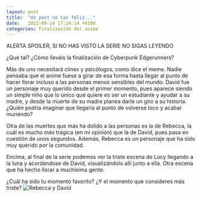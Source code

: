 ```yaml
---
layout: post
title:  "Un post no tan feliz..."
date:   2022-09-14 17:24:14 +0100
categories: Finalización del anime
---
```

ALERTA SPOILER, SI NO HAS VISTO LA SERIE NO SIGAS LEYENDO

¿Qué tal? ¿Cómo lleváis la finalización de Cyberpunk Edgerunners?

Más de uno necesitará clinex y psicólogos, como dice el meme. Nadie pensaba que el anime fuese a girar de esa forma hasta llegar al punto de hacer llorar incluso a las personas menos sensibles del mundo. David fue un personaje muy querido desde el primer momento, pues aparece siendo un simple niño que lo único que quiere es ser un estudiante y ayudar a su madre, y desde la muerte de su madre planea darle un giro a su historia. ¿Quién podría imaginar que llegaría al punto de volverse loco y acabar muriendo?

Otra de las muertes que más ha dolido a las personas es la de Rebecca, la cuál es mucho más trágica (en mi opinión) que la de David, pues pasa en cuestión de unos segundos. Además, Rebecca es un personaje que ha sido muy querido por la comunidad.

Encima, al final de la serie podemos ver la triste escena de Lucy llegando a la luna y acordándose de David, visualizándolo allí junto a ella. Otra escena que ha hecho llorar a muchísima gente.

¿Cuál ha sido tu momento favorito? ¿Y el momento que consideres más triste?
<img src="https://i.pinimg.com/736x/0f/02/b1/0f02b1a916cdd8ba99181e0ac53aa09b.jpg" alt="Rebecca y David">